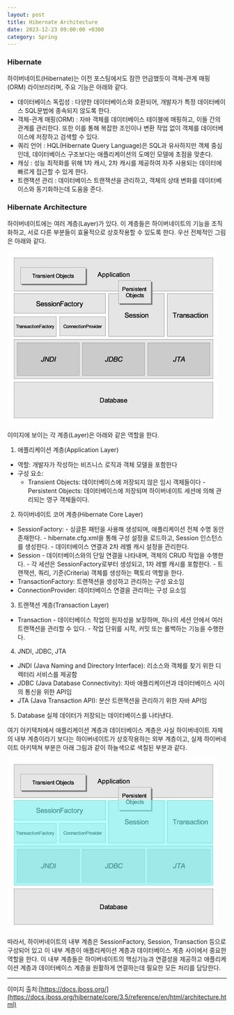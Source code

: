 ```yaml
---
layout: post
title: Hibernate Architecture
date: 2023-12-23 09:00:00 +0300
category: Spring
---
```


### Hibernate

하이버네이트(Hibernate)는 이전 포스팅에서도 잠깐 언급했듯이 객체-관계 매핑(ORM) 라이브러리며, 주요 기능은 아래와 같다.

- 데이터베이스 독립성 : 다양한 데이터베이스와 호환되어, 개발자가 특정 데이터베이스 SQL문법에 종속되지 않도록 한다.
- 객체-관계 매핑(ORM) : 자바 객체를 데이터베이스 테이블에 매핑하고, 이들 간의 관계를 관리한다. 또한 이를 통해 복잡한 조인이나 변환 작업 없이 객체를 데이터베이스에 저장하고 검색할 수 있다.
- 쿼리 언어 : HQL(Hibernate Query Language)은 SQL과 유사하지만 객체 중심인데, 데이터베이스 구조보다는 애플리케이션의 도메인 모델에 초점을 맞춘다.
- 캐싱 : 성능 최적화를 위해 1차 캐시, 2차 캐시를 제공하여 자주 사용되는 데이터에 빠르게 접근할 수 있게 한다.
- 트랜잭션 관리 : 데이터베이스 트랜잭션을 관리하고, 객체의 상태 변화를 데이터베이스와 동기화하는데 도움을 준다.

### Hibernate Architecture

하이버네이트에는 여러 계층(Layer)가 있다. 이 계층들은 하이버네이트의 기능을 조직화하고, 서로 다른 부분들이 효율적으로 상호작용할 수 있도록 한다. 우선 전체적인 그림은 아래와 같다.

![hibernate-1](/public/img/comprehensive_hibernate_architecture.png)

이미지에 보이는 각 계층(Layer)은 아래와 같은 역할을 한다.

1. 애플리케이션 계층(Application Layer)

- 역할: 개발자가 작성하는 비즈니스 로직과 객체 모델을 포함한다
- 구성 요소:
  - Transient Objects: 데이터베이스에 저장되지 않은 임시 객체들이다 - Persistent Objects: 데이터베이스에 저장되며 하이버네이트 세션에 의해 관리되는 영구 객체들이다.

2. 하이버네이트 코어 계층(Hibernate Core Layer)

- SessionFactory: - 싱글톤 패턴을 사용해 생성되며, 애플리케이션 전체 수명 동안 존재한다. - hibernate.cfg.xml을 통해 구성 설정을 로드하고, Session 인스턴스를 생성한다. - 데이터베이스 연결과 2차 레벨 캐시 설정을 관리한다.
- Session - 데이터베이스와의 단일 연결을 나타내며, 객체의 CRUD 작업을 수행한다. - 각 세션은 SessionFactory로부터 생성되고, 1차 레벨 캐시를 포함한다. - 트랜잭션, 쿼리, 기준(Criteria) 객체를 생성하는 팩토리 역할을 한다.
- TransactionFactory: 트랜잭션을 생성하고 관리하는 구성 요소임
- ConnectionProvider: 데이터베이스 연결을 관리하는 구성 요소임

3. 트랜잭션 계층(Transaction Layer)

- Transaction - 데이터베이스 작업의 원자성을 보장하며, 하나의 세션 안에서 여러 트랜잭션을 관리할 수 있다. - 작업 단위를 시작, 커밋 또는 롤백하는 기능을 수행한다.

4. JNDI, JDBC, JTA

- JNDI (Java Naming and Directory Interface): 리소스와 객체를 찾기 위한 디렉터리 서비스를 제공함
- JDBC (Java Database Connectivity): 자바 애플리케이션과 데이터베이스 사이의 통신을 위한 API임
- JTA (Java Transaction API): 분산 트랜잭션을 관리하기 위한 자바 API임

5. Database
   실제 데이터가 저장되는 데이터베이스를 나타낸다.

여기 아키텍처에서 애플리케이션 계층과 데이터베이스 계층은 사실 하이버네이트 자체의 내부 계층이라기 보다는 하이버네이트가 상호작용하는 외부 계층이고, 실제 하이버네이트 아키텍쳐 부분은 아래 그림과 같이 하늘색으로 색칠된 부분과 같다.

![hibernate-2](/public/img/comprehensive_hibernate_architecture2.png)

따라서, 하이버네이트의 내부 계층은 SessionFactory, Session, Transaction 등으로 구성되어 있고 이 내부 계층이 애플리케이션 계층과 데이터베이스 계층 사이에서 중요한 역할을 한다. 이 내부 계층들은 하이버네이트의 핵심기능과 연결성을 제공하고 애플리케이션 계층과 데이터베이스 계층을 원활하게 연결하는데 필요한 모든 처리를 담당한다.

---

이미지 출처:[https://docs.jboss.org/](https://docs.jboss.org/hibernate/core/3.5/reference/en/html/architecture.html)
